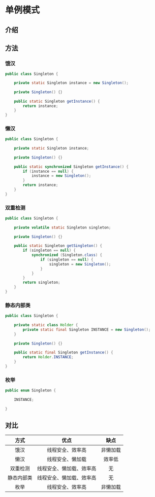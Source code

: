# 单例模式

## 介绍





## 方法

### 饿汉

```java
public class Singleton {

    private static Singleton instance = new Singleton();
 
    private Singleton() {}
 
    public static Singleton getInstance() {
        return instance;
    }
}
```

### 懒汉

```java
public class Singleton {
 
    private static Singleton instance;
 
    private Singleton() {}
 
    public static synchronized Singleton getInstance() {
        if (instance == null) {
            instance = new Singleton();
        }
        return instance;
    }
}
```

### 双重检测

```java
public class Singleton {
 
    private volatile static Singleton singleton;
 
    private Singleton() {}
 
    public static Singleton getSingleton() {
        if (singleton == null) {
            synchronized (Singleton.class) {
                if (singleton == null) {
                    singleton = new Singleton();
                }
            }
        }
        return singleton;
    }
}
```

### 静态内部类

```java
public class Singleton {
 
    private static class Holder {
        private static final Singleton INSTANCE = new Singleton();
    }
 
    private Singleton() {}
 
    public static final Singleton getInstance() {
        return Holder.INSTANCE;
    }
}	
```

### 枚举

```java
public enum Singleton {
 
    INSTANCE;
 
}	
```

## 对比

|    方式    |           优点           |   缺点   |
| :--------: | :----------------------: | :------: |
|    饿汉    |     线程安全、效率高     | 非懒加载 |
|    懒汉    |     线程安全、懒加载     |  效率低  |
|  双重检测  | 线程安全、懒加载、效率高 |    无    |
| 静态内部类 | 线程安全、懒加载、效率高 |    无    |
|    枚举    |     线程安全、效率高     | 非懒加载 |


